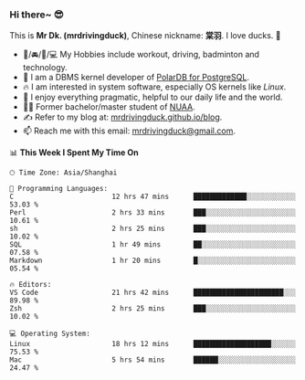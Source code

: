 ### Hi there~ 😎

This is **Mr Dk. (mrdrivingduck)**, Chinese nickname: **棠羽**. I love ducks. 🦆

- 💪/🚘/🏸/💻 My Hobbies include workout, driving, badminton and technology.
- 🍊 I am a DBMS kernel developer of [PolarDB for PostgreSQL](https://github.com/ApsaraDB/PolarDB-for-PostgreSQL).
- 🔥 I am interested in system software, especially OS kernels like *Linux*.
- 🔧 I enjoy everything pragmatic, helpful to our daily life and the world.
- 👨‍🎓 Former bachelor/master student of [NUAA](https://en.wikipedia.org/wiki/Nanjing_University_of_Aeronautics_and_Astronautics).
- ✍ Refer to my blog at: [mrdrivingduck.github.io/blog](https://mrdrivingduck.github.io/blog/).
- 📫 Reach me with this email: [mrdrivingduck@gmail.com](mailto:mrdrivingduck@gmail.com).

<!--START_SECTION:waka-->
📊 **This Week I Spent My Time On** 

```text
🕑︎ Time Zone: Asia/Shanghai

💬 Programming Languages: 
C                        12 hrs 47 mins      █████████████░░░░░░░░░░░░   53.03 % 
Perl                     2 hrs 33 mins       ███░░░░░░░░░░░░░░░░░░░░░░   10.61 % 
sh                       2 hrs 25 mins       ███░░░░░░░░░░░░░░░░░░░░░░   10.02 % 
SQL                      1 hr 49 mins        ██░░░░░░░░░░░░░░░░░░░░░░░   07.58 % 
Markdown                 1 hr 20 mins        █░░░░░░░░░░░░░░░░░░░░░░░░   05.54 % 

🔥 Editors: 
VS Code                  21 hrs 42 mins      ██████████████████████░░░   89.98 % 
Zsh                      2 hrs 25 mins       ███░░░░░░░░░░░░░░░░░░░░░░   10.02 % 

💻 Operating System: 
Linux                    18 hrs 12 mins      ███████████████████░░░░░░   75.53 % 
Mac                      5 hrs 54 mins       ██████░░░░░░░░░░░░░░░░░░░   24.47 % 
```


<!--END_SECTION:waka-->

<!-- ![Mr Dk.'s GitHub Stats](https://github-readme-stats.vercel.app/api?username=mrdrivingduck&count_private&show_icons=true&theme=buefy) -->

<!-- ![Most Used Languages](https://github-readme-stats.vercel.app/api/top-langs/?username=mrdrivingduck&exclude_repo=mips32-CPU,snort-tcp-socket&theme=buefy&layout=compact&langs_count=10) -->


<!--
**mrdrivingduck/mrdrivingduck** is a ✨ _special_ ✨ repository because its `README.md` (this file) appears on your GitHub profile.

Here are some ideas to get you started:

- 🔭 I’m currently working on ...
- 🌱 I’m currently learning ...
- 👯 I’m looking to collaborate on ...
- 🤔 I’m looking for help with ...
- 💬 Ask me about ...
- 📫 How to reach me: ...
- 😄 Pronouns: ...
- ⚡ Fun fact: ...
-->
